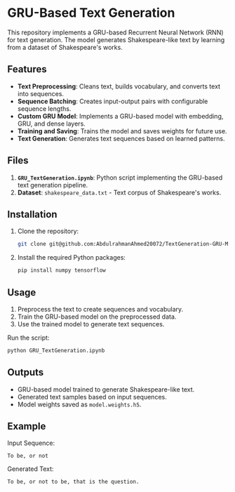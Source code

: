 # GRU-Based Text Generation

This repository implements a GRU-based Recurrent Neural Network (RNN) for text generation. The model generates Shakespeare-like text by learning from a dataset of Shakespeare's works.

## Features

- **Text Preprocessing**: Cleans text, builds vocabulary, and converts text into sequences.
- **Sequence Batching**: Creates input-output pairs with configurable sequence lengths.
- **Custom GRU Model**: Implements a GRU-based model with embedding, GRU, and dense layers.
- **Training and Saving**: Trains the model and saves weights for future use.
- **Text Generation**: Generates text sequences based on learned patterns.

## Files

1. **`GRU_TextGeneration.ipynb`**: Python script implementing the GRU-based text generation pipeline.
2. **Dataset**: `shakespeare_data.txt` - Text corpus of Shakespeare's works.

## Installation

1. Clone the repository:
   ```bash
   git clone git@github.com:AbdulrahmanAhmed20072/TextGeneration-GRU-Model.git
   ```
2. Install the required Python packages:
   ```bash
   pip install numpy tensorflow
   ```

## Usage

1. Preprocess the text to create sequences and vocabulary.
2. Train the GRU-based model on the preprocessed data.
3. Use the trained model to generate text sequences.

Run the script:
```bash
python GRU_TextGeneration.ipynb
```

## Outputs

- GRU-based model trained to generate Shakespeare-like text.
- Generated text samples based on input sequences.
- Model weights saved as `model.weights.h5`.

## Example

Input Sequence:
```
To be, or not
```

Generated Text:
```
To be, or not to be, that is the question.
```
